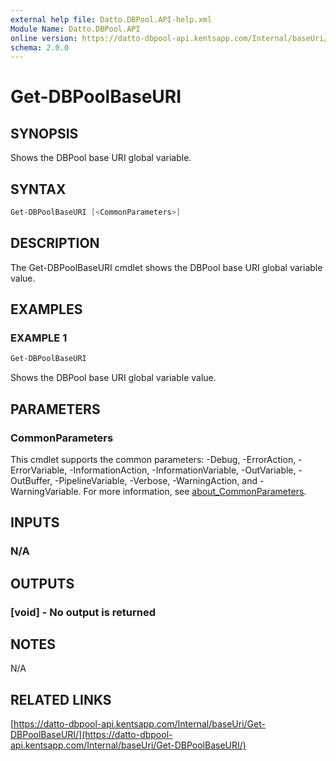 ```yaml
---
external help file: Datto.DBPool.API-help.xml
Module Name: Datto.DBPool.API
online version: https://datto-dbpool-api.kentsapp.com/Internal/baseUri/Get-DBPoolBaseURI/
schema: 2.0.0
---
```


# Get-DBPoolBaseURI

## SYNOPSIS

Shows the DBPool base URI global variable.

## SYNTAX

```PowerShell
Get-DBPoolBaseURI [<CommonParameters>]
```

## DESCRIPTION

The Get-DBPoolBaseURI cmdlet shows the DBPool base URI global variable value.

## EXAMPLES

### EXAMPLE 1

```PowerShell
Get-DBPoolBaseURI
```

Shows the DBPool base URI global variable value.

## PARAMETERS

### CommonParameters

This cmdlet supports the common parameters: -Debug, -ErrorAction, -ErrorVariable, -InformationAction, -InformationVariable, -OutVariable, -OutBuffer, -PipelineVariable, -Verbose, -WarningAction, and -WarningVariable. For more information, see [about_CommonParameters](http://go.microsoft.com/fwlink/?LinkID=113216).

## INPUTS

### N/A

## OUTPUTS

### [void] - No output is returned

## NOTES

N/A

## RELATED LINKS

[https://datto-dbpool-api.kentsapp.com/Internal/baseUri/Get-DBPoolBaseURI/](https://datto-dbpool-api.kentsapp.com/Internal/baseUri/Get-DBPoolBaseURI/)
